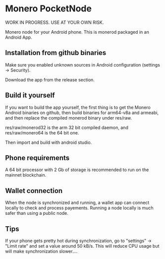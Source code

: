 # Monero PocketNode

WORK IN PROGRESS.  USE AT YOUR OWN RISK.

Monero node for your Android phone. This is monerod packaged in an Android App. 


## Installation from github binaries

Make sure you enabled unknown sources in Android configuration (settings -> Security).

Download the app from the release section.


## Build it yourself

If you want to build the app yourself, the first thing is to get the Monero Android binaries on github, then build binaries for arm64-v8a and armeabi, and then replace the compiled monerod binary under res/raw.

res/raw/monerod32 is the arm 32 bit compiled daemon, and res/raw/monero64 is the 64 bit one.

Then import and build with android studio.  


## Phone requirements
A 64 bit processor with 2 Gb of storage is recommended to run on the mainnet blockchain.


## Wallet connection
When the node is synchronized and running, a wallet app can connect locally to check and process payements.
Running a node locally is much safer than using a public node.  

## Tips
If your phone gets pretty hot during synchronization, go to "settings" -> "Limit rate" and set a value around 50 kB/s. This will reduce CPU usage but will make synchronization slower....  